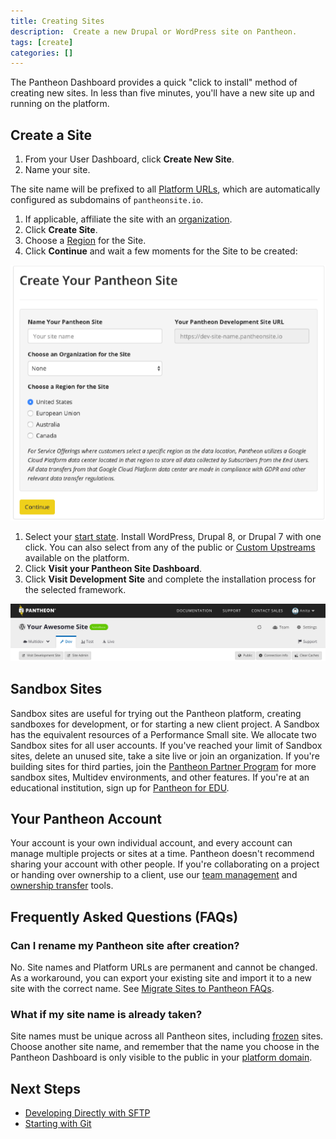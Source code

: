 ```yaml
---
title: Creating Sites
description:  Create a new Drupal or WordPress site on Pantheon.
tags: [create]
categories: []
---
```

The Pantheon Dashboard provides a quick "click to install" method of creating new sites. In less than five minutes, you'll have a new site up and running on the platform.

## Create a Site

1.  From your User Dashboard, click **Create New Site**.
1.  Name your site.

  <Alert title="Note" type="info">

  The site name will be prefixed to all [Platform URLs](/domains/#platform-domains), which are automatically configured as subdomains of `pantheonsite.io`.

  </Alert>

1. If applicable, affiliate the site with an [organization](/organization-dashboard/#new-sites).
1. Click **Create Site**.
1. Choose a [Region](/regions/) for the Site.
1. Click **Continue** and wait a few moments for the Site to be created:

  ![Select a Region from the Create Your Pantheon Site screen](../docs/assets/images/dashboard/create-pantheon-site.png)

1. Select your [start state](/start-state). Install WordPress, Drupal 8, or Drupal 7 with one click. You can also select from any of the public or [Custom Upstreams](/custom-upstream) available on the platform.
1. Click **Visit your Pantheon Site Dashboard**.
1. Click **Visit Development Site** and complete the installation process for the selected framework.

  ![Visit development site button](/source/docs/assets/images/dashboard/visit-development-site.png)

## Sandbox Sites

Sandbox sites are useful for trying out the Pantheon platform, creating sandboxes for development, or for starting a new client project. A Sandbox has the equivalent resources of a Performance Small site. We allocate two Sandbox sites for all user accounts. If you've reached your limit of Sandbox sites, delete an unused site, take a site live or join an organization. If you're building sites for third parties, join the [Pantheon Partner Program](http://pantheon.io/agencies/partner-program) for more sandbox sites, Multidev environments, and other features. If you're at an educational institution, sign up for [Pantheon for EDU](https://pantheon.io/pantheon-top-edu).

## Your Pantheon Account
Your account is your own individual account, and every account can manage multiple projects or sites at a time. Pantheon doesn't recommend sharing your account with other people. If you're collaborating on a project or handing over ownership to a client, use our [team management](/team-management) and [ownership transfer](/site-owner-faq/#billing-tasks) tools.

## Frequently Asked Questions (FAQs)

### Can I rename my Pantheon site after creation?
No. Site names and Platform URLs are permanent and cannot be changed. As a workaround, you can export your existing site and import it to a new site with the correct name. See [Migrate Sites to Pantheon FAQs](/migrate/#how-do-i-clone-an-existing-pantheon-site).

### What if my site name is already taken?

Site names must be unique across all Pantheon sites, including [frozen](/platform-considerations/#inactive-site-freezing) sites. Choose another site name, and remember that the name you choose in the Pantheon Dashboard is only visible to the public in your [platform domain](/domains/#platform-domains).

## Next Steps
 - [Developing Directly with SFTP](/sftp/)
 - [Starting with Git](/git/)
